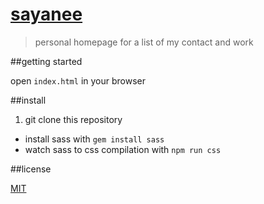 # [sayanee](http://sayan.ee)

> personal homepage for a list of my contact and work

##getting started

open `index.html` in your browser

##install

1. git clone this repository
- install sass with `gem install sass`
- watch sass to css compilation with `npm run css`

##license

[MIT](/LICENSE)
